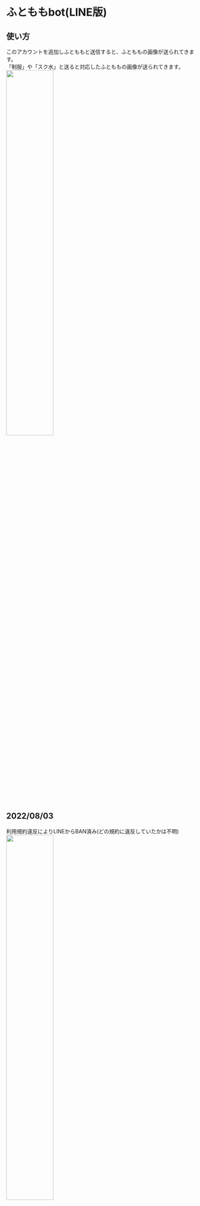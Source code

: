 # ふとももbot(LINE版)
## 使い方
このアカウントを追加しふとももと送信すると、ふとももの画像が送られてきます。  
「制服」や「スク水」と送ると対応したふとももの画像が送られてきます。  
<img src="https://user-images.githubusercontent.com/16555696/208284508-a0a437a4-8e93-4d4d-a8e1-e0487a729c53.jpg" width="50%">
## 2022/08/03  
利用規約違反によりLINEからBAN済み(どの規約に違反していたかは不明)
<img src="https://user-images.githubusercontent.com/16555696/208284400-78210c7c-f857-4eea-ae37-ec52cd78cae5.jpeg" width="50%">
